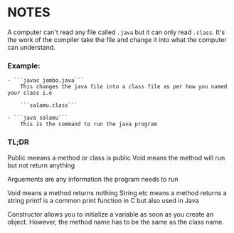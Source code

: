 # NOTES

A computer can't read any file called ```.java``` but it can only read ```.class```.
It's the work of the compiler take the file and change it into what the computer can understand.

### Example:

    - ```javac jambo.java```
        This changes the java file into a class file as per how you named your class i.e 

        ```salamu.class```

    - ```java salamu```
        This is the command to run the java program


### TL;DR

Public meeans a method or class is public
Void means the method will run but not return anything

Arguements are any information the program needs to run

Void means a method returns nothing
String etc means a method returns a string
printf is a common print function in C but also used in Java

Constructor allows you to initialize a variable as soon as you create an object. 
However, the method name has to be the same as the class name.

